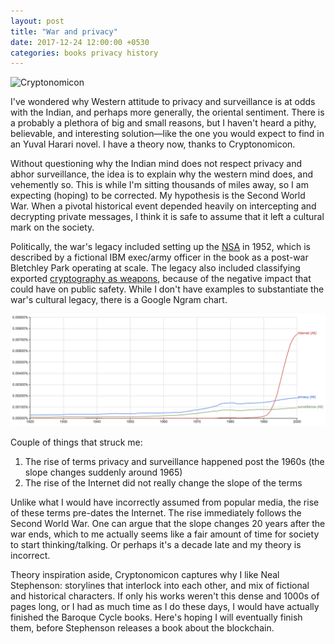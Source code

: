 ```yaml
---
layout: post
title: "War and privacy"
date: 2017-12-24 12:00:00 +0530
categories: books privacy history
---
```


![Cryptonomicon](https://upload.wikimedia.org/wikipedia/en/thumb/9/93/Cryptonomicon%281stEd%29.jpg/200px-Cryptonomicon%281stEd%29.jpg)

I've wondered why Western attitude to privacy and surveillance is at odds with the Indian, and perhaps more generally, the oriental sentiment. There is a probably a plethora of big and small reasons, but I haven't heard a pithy, believable, and interesting solution—like the one you would expect to find in an Yuval Harari novel. I have a theory now, thanks to Cryptonomicon.

Without questioning why the Indian mind does not respect privacy and abhor surveillance, the idea is to explain why the western mind does, and vehemently so. This is while I'm sitting thousands of miles away, so I am expecting (hoping) to be corrected. My hypothesis is the Second World War. When a pivotal historical event depended heavily on intercepting and decrypting private messages, I think it is safe to assume that it left a cultural mark on the society.

Politically, the war's legacy included setting up the [NSA](https://en.wikipedia.org/wiki/National_Security_Agency) in 1952, which is described by a fictional IBM exec/army officer in the book as a post-war Bletchley Park operating at scale. The legacy also included classifying exported [cryptography as weapons](https://en.wikipedia.org/wiki/Export_of_cryptography_from_the_United_States), because of the negative impact that could have on public safety. While I don't have examples to substantiate the war's cultural legacy, there is a Google Ngram chart.

![Ngram](/images/privacy-ngram-1.png)

Couple of things that struck me:

1. The rise of terms privacy and surveillance happened post the 1960s (the slope changes suddenly around 1965)
2. The rise of the Internet did not really change the slope of the terms

Unlike what I would have incorrectly assumed from popular media, the rise of these terms pre-dates the Internet. The rise immediately follows the Second World War. One can argue that the slope changes 20 years after the war ends, which to me actually seems like a fair amount of time for society to start thinking/talking. Or perhaps it's a decade late and my theory is incorrect.

Theory inspiration aside, Cryptonomicon captures why I like Neal Stephenson: storylines that interlock into each other, and mix of fictional and historical characters. If only his works weren't this dense and 1000s of pages long, or I had as much time as I do these days, I would have actually finished the Baroque Cycle books. Here's hoping I will eventually finish them, before Stephenson releases a book about the blockchain.
